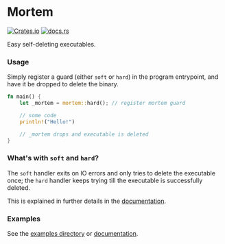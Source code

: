 [crates]: https://crates.io/crates/mortem
[docs]: https://docs.rs/mortem
[examples]: https://github.com/mibmo/mortem/tree/main/examples

# Mortem
[![Crates.io](https://img.shields.io/crates/v/mortem)][crates]
[![docs.rs](https://img.shields.io/docsrs/mortem)][docs]

Easy self-deleting executables.

### Usage
Simply register a guard (either `soft` or `hard`) in the program entrypoint, and have it be dropped to delete the binary.
```rust
fn main() {
    let _mortem = mortem::hard(); // register mortem guard

    // some code
    println!("Hello!")

    // _mortem drops and executable is deleted
}
```

### What's with `soft` and `hard`?
The `soft` handler exits on IO errors and only tries to delete the executable once;
the `hard` handler keeps trying till the executable is successfully deleted.

This is explained in further details in the [documentation][docs].

### Examples
See the [examples directory][examples] or [documentation][docs].
